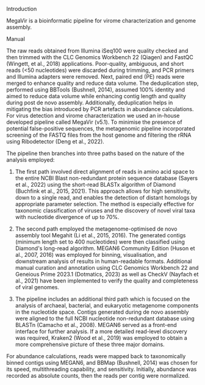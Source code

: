 Introduction

MegaVir is a bioinformatic pipeline for virome characterization and genome assembly.

Manual

The raw reads obtained from Illumina iSeq100 were quality checked and then trimmed with the CLC Genomics Workbench 22 (Qiagen) and FastQC (Wingett, et al., 2018) applications. Poor-quality, ambiguous, and short reads (<50 nucleotides) were discarded during trimming, and PCR primers and Illumina adapters were removed. Next, paired end (PE) reads were merged to enhance quality and reduce data volume. The deduplication step, performed using BBTools (Bushnell, 2014), assumed 100% identity and aimed to reduce data volume while enhancing contig length and quality during post de novo assembly. Additionally, deduplication helps in mitigating the bias introduced by PCR artefacts in abundance calculations. For virus detection and virome characterization we used an in-house developed pipeline called MegaVir (v5.1). To minimise the presence of potential false-positive sequences, the metagenomic pipeline incorporated screening of the FASTQ files from the host genome and filtering the rRNA using Ribodetector (Deng et al., 2022). 

The pipeline then branches into three paths based on the nature of the analysis employed: 

1. The first path involved direct alignment of reads in amino acid space to the entire NCBI Blast non-redundant protein sequence database (Sayers et al., 2022) using the short-read BLASTx algorithm of Diamond (Buchfink et al., 2015, 2021). This approach allows for high sensitivity, down to a single read, and enables the detection of distant homologs by appropriate parameter selection. The method is especially effective for taxonomic classification of viruses and the discovery of novel viral taxa with nucleotide divergence of up to 70%. 

2. The second path employed the metagenome-optimised de novo assembly tool Megahit (Li et al., 2015, 2016). The generated contigs (minimum length set to 400 nucleotides) were then classified using Diamond's long-read algorithm. MEGAN6 Community Edition (Huson et al., 2007, 2016) was employed for binning, visualisation, and downstream analysis of results in human-readable formats. Additional manual curation and annotation using CLC Genomics Workbench 22 and Geneious Prime 2023.1 (Dotmatics, 2023) as well as CheckV (Nayfach et al., 2021) have been implemented to verify the quality and completeness of viral genomes. 

3. The pipeline includes an additional third path which is focused on the analysis of archaeal, bacterial, and eukaryotic metagenome components in the nucleotide space. Contigs generated during de novo assembly were aligned to the full NCBI nucleotide non-redundant database using BLASTn (Camacho et al., 2008). MEGAN6 served as a front-end interface for further analysis. If a more detailed read-level discovery was required, Kraken2 (Wood et al., 2019) was employed to obtain a more comprehensive picture of these three major domains.

For abundance calculations, reads were mapped back to taxonomically binned contigs using MEGAN6, and BBMap (Bushnell, 2014) was chosen for its speed, multithreading capability, and sensitivity. Initially, abundance was recorded as absolute counts, then the reads per contig were normalized.
